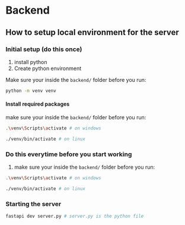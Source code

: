 # Backend

## How to setup local environment for the server

### Initial setup (do this once)

1. install python
2. Create python environment

Make sure your inside the `backend/` folder before you run:

```bash
python -m venv venv
```

#### Install required packages

make sure your inside the `backend/` folder before you run:

```bash
.\venv\Scripts\activate # on windows
```

```bash
./venv/bin/activate # on linux
```

### Do this everytime before you start working

1. make sure your inside the `backend/` folder before you run:

```bash
.\venv\Scripts\activate # on windows
```

```bash
./venv/bin/activate # on linux
```

### Starting the server

```bash
fastapi dev server.py # server.py is the python file
```
